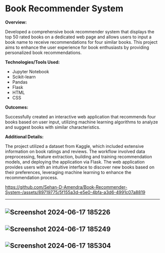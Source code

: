 # Book Recommender System

**Overview:**

Developed a comprehensive book recommender system that displays the top 50 rated books on a dedicated web page and allows users to input a book name to receive recommendations for four similar books. This project aims to enhance the user experience for book enthusiasts by providing personalized book recommendations.

**Technologies/Tools Used:**

- Jupyter Notebook
- Scikit-learn
- Pandas
- Flask
- HTML
- CSS

**Outcomes:**

Successfully created an interactive web application that recommends four books based on user input, utilizing machine learning algorithms to analyze and suggest books with similar characteristics.

**Additional Details:**

The project utilized a dataset from Kaggle, which included extensive information on book ratings and reviews. The workflow involved data preprocessing, feature extraction, building and training recommendation models, and deploying the application via Flask. The web application provides users with an intuitive interface to discover new books based on their preferences, leveraging machine learning to enhance the recommendation process.

https://github.com/Sehan-D-Amendra/Book-Recommender-System-/assets/89719775/5f155a3d-e5e0-4bfa-a3d6-4991c07a8819

---
![Screenshot 2024-06-17 185226](https://github.com/Sehan-D-Amendra/Book-Recommender-System-/assets/89719775/18fe0c48-d78a-402f-a449-21b369959e46)
---
![Screenshot 2024-06-17 185249](https://github.com/Sehan-D-Amendra/Book-Recommender-System-/assets/89719775/fb58f8fb-0343-466b-a4cf-e1c3fbe40c0d)
---
![Screenshot 2024-06-17 185304](https://github.com/Sehan-D-Amendra/Book-Recommender-System-/assets/89719775/428a3d07-2b1f-463b-828c-e11b8e812e12)
---
